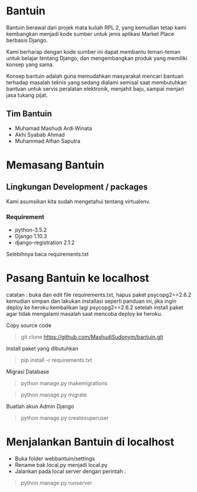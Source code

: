 # Bantuin

Bantuin berawal dari projek mata kuliah RPL 2, yang kemudian tetap kami kembangkan menjadi kode sumber untuk jenis aplikasi Market Place berbasis Django.

Kami berharap dengan kode sumber ini dapat membantu teman-teman untuk belajar tentang Django, dan mengembangkan produk yang memiliki konsep yang sama.

Konsep bantuin adalah guna memudahkan masyarakat mencari bantuan terhadap masalah teknis yang sedang dialami semisal saat membutuhkan bantuan untuk servis peralatan elektronik, menjahit baju, sampai menjari jasa tukang pijat.

## Tim Bantuin

* Muhamad Mashudi Ardi Winata 
* Akhi Syabab Ahmad
* Muhammad Alfian Saputra

# Memasang Bantuin

## Lingkungan Development / packages

Kami asumsikan kita sudah mengetahui tentang virtualenv.

### Requirement 

* python-3.5.2
* Django 1.10.3
* django-registration 2.1.2

Selebihnya baca requirements.txt

# Pasang Bantuin ke localhost

catatan : buka dan edit file requirements.txt, hapus paket psycopg2==2.6.2 kemudian simpan dan lakukan installasi seperti panduan ini, jika ingin deploy ke heroku kembalikan lagi psycopg2==2.6.2 setelah install paket agar tidak mengalami masalah saat mencoba deploy ke heroku.

Copy source code

> git clone https://github.com/MashudiSudonym/bantuin.git

Install paket yang dibutuhkan

> pip install -r requirements.txt

Migrasi Database

> python manage.py makemigrations

> python manage.py migrate

Buatlah akun Admin Django

> python manage.py createsuperuser


# Menjalankan Bantuin di localhost

* Buka folder webbantuin/settings
* Rename bak.local.py menjadi local.py
* Jalankan pada local server dengan perintah :

> python manage.py runserver

